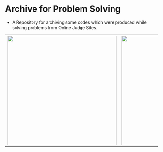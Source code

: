 # Archive for Problem Solving

- A Repository for archiving some codes which were produced while solving problems from Online Judge Sites.

<table>
  <tr>
    <td>
      <a href="https://www.acmicpc.net/">
        <img src="https://i.namu.wiki/i/7p1FbLbH2WJz3CsYlZi5vahinYOhhiyjlyvLX910dc9M5lFVgSCwCUmb0PDBGS5ECzRiSZI7bpFzrKn00q3-Gw.webp" width="360"/>
      </a>
    </td>
    <td>
      <a href="https://www.programmers.co.kr/">
        <img src="https://blog.kakaocdn.net/dn/b7cyPV/btrAJ8II2sD/HtnKaFoRKw1ycgE2MefTU1/img.png" width="360".>
      </a>
    </td>
  </tr>
</table>

